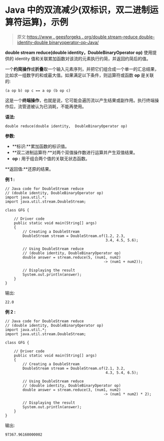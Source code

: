 # Java 中的双流减少(双标识，双二进制运算符运算)，示例

> 原文:[https://www . geesforgeks . org/double stream-reduce double-identity-double binaryoperator-op-Java/](https://www.geeksforgeeks.org/doublestream-reducedouble-identity-doublebinaryoperator-op-java/)

**double stream reduce(double identity，DoubleBinaryOperator op)** 使用提供的 identity 值和关联累加函数对该流的元素执行约简，并返回约简后的值。

一个**约简操作**或**折叠**取一个输入元素序列，并把它们组合成一个单一的汇总结果，比如求一组数字的和或最大值。如果满足以下条件，则运算符或函数 **op** 是关联的:

```
(a op b) op c == a op (b op c)

```

这是一个**终端操作**，也就是说，它可能会遍历流以产生结果或副作用。执行终端操作后，流管道被认为已消耗，不能再使用。

**语法:**

```
double reduce(double identity,  DoubleBinaryOperator op)

```

**参数:**

*   **标识:**累加函数的标识值。
*   **双二进制运算符:**对两个双值操作数进行运算并产生双值结果。
*   **op :** 用于组合两个值的关联无状态函数。

**返回值:**还原的结果。

**例 1 :**

```
// Java code for DoubleStream reduce
// (double identity, DoubleBinaryOperator op)
import java.util.*;
import java.util.stream.DoubleStream;

class GFG {

    // Driver code
    public static void main(String[] args)
    {
        // Creating a DoubleStream
        DoubleStream stream = DoubleStream.of(1.2, 2.3,
                                              3.4, 4.5, 5.6);

        // Using DoubleStream reduce
        // (double identity, DoubleBinaryOperator op)
        double answer = stream.reduce(5, (num1, num2)
                                             -> (num1 + num2));

        // Displaying the result
        System.out.println(answer);
    }
}
```

输出:

```
22.0

```

**例 2 :**

```
// Java code for DoubleStream reduce
// (double identity, DoubleBinaryOperator op)
import java.util.*;
import java.util.stream.DoubleStream;

class GFG {

    // Driver code
    public static void main(String[] args)
    {
        // Creating a DoubleStream
        DoubleStream stream = DoubleStream.of(2.1, 3.2,
                                              4.3, 5.4, 6.5);

        // Using DoubleStream reduce
        // (double identity, DoubleBinaryOperator op)
        double answer = stream.reduce(3, (num1, num2)
                                             -> (num1 * num2) * 2);

        // Displaying the result
        System.out.println(answer);
    }
}
```

输出:

```
97367.96160000002

```